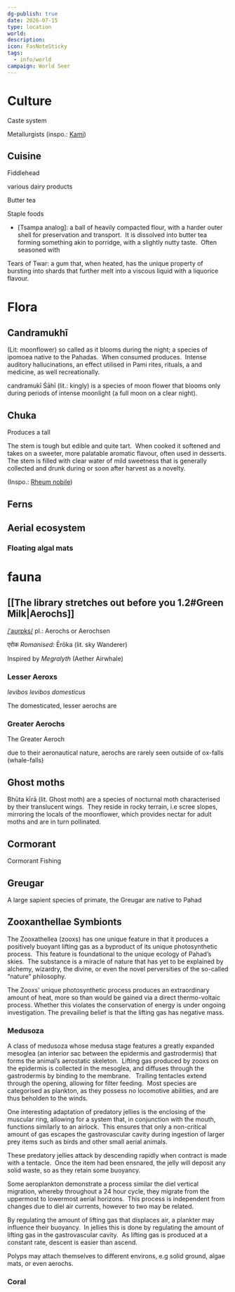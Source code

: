```yaml
---
dg-publish: true
date: 2026-07-15
type: location
world:
description:
icon: FasNoteSticky
tags:
  - info/world
campaign: World Seer
---
```

# Culture
Caste system

Metallurgists (inspo.: [Kami](https://en.wikipedia.org/wiki/Kami_(caste))) 
  

## Cuisine

Fiddlehead

various dairy products

Butter tea

Staple foods 

- \[Tsampa analog]: a ball of heavily compacted flour, with a harder outer shell for preservation and transport.  It is dissolved into butter tea forming something akin to porridge, with a slightly nutty taste.  Often seasoned with 

Tears of Twar: a gum that, when heated, has the unique property of bursting into shards that further melt into a viscous liquid with a liquorice flavour.

  

  

# Flora 

## Candramukhī
(Lit: moonflower) so called as it blooms during the night; a species of ipomoea native to the Pahadas.  When consumed produces.  Intense auditory hallucinations, an effect utilised in Pami rites, rituals, a and medicine, as well recreationally.

  
candramukī Śāhī (lit.: kingly) is a species of moon flower that blooms only during periods of intense moonlight (a full moon on a clear night).

  

## Chuka
Produces a tall

The stem is tough but edible and quite tart.  When cooked it softened and takes on a sweeter, more palatable aromatic flavour, often used in desserts.  The stem is filled with clear water of mild sweetness that is generally collected and drunk during or soon after harvest as a novelty.

(Inspo.: [Rheum nobile](https://www.aap.com.au/factcheck/no-himalayan-flower-doesnt-bloom-every-400-years/))

  

## Ferns

  

## Aerial ecosystem
### Floating algal mats 

  

# fauna

##  [[The library stretches out before you 1.2#Green Milk|Aerochs]]

[/ˈaʊrɒks/](https://en.m.wikipedia.org/wiki/Help:IPA/English) pl.: Aerochs or Aerochsen

एरोक _Romanised:_ Ērōka (lit. sky Wanderer)

  

Inspired by _Megralyth_ (Aether Airwhale)

  

### Lesser Aeroxs

_levibos levibos domesticus_

  

The domesticated, lesser aerochs are

  

### Greater Aerochs

The Greater Aeroch

  

due to their aeronautical nature, aerochs are rarely seen outside of ox-falls (whale-falls)

## Ghost moths

Bhūta kīrā (lit. Ghost moth) are a species of nocturnal moth characterised by their translucent wings.  They reside in rocky terrain, i.e scree slopes, mirroring the locals of the moonflower, which provides nectar for adult moths and are in turn pollinated.

  
## Cormorant
Cormorant Fishing

## Greugar
A large sapient species of primate, the Greugar are native to Pahad

## Zooxanthellae Symbionts
The Zooxathellea (zooxs) has one unique feature in that it produces a positively buoyant lifting gas as a byproduct of its unique photosynthetic process.  This feature is foundational to the unique ecology of Pahad’s skies.  The substance is a miracle of nature that has yet to be explained by alchemy, wizardry, the divine, or even the novel perversities of the so-called “nature” philosophy.

The Zooxs' unique photosynthetic process produces an extraordinary amount of heat, more so than would be gained via a direct thermo-voltaic process.  Whether this violates the conservation of energy is under ongoing investigation.  The prevailing belief is that the lifting gas has negative mass.
### Medusoza
A class of medusoza whose medusa stage features a greatly expanded mesoglea (an interior sac between the epidermis and gastrodermis) that forms the animal’s aerostatic skeleton.  Lifting gas produced by zooxs on the epidermis is collected in the mesoglea, and diffuses through the gastrodermis by binding to the membrane.   Trailing tentacles extend through the opening, allowing for filter feeding.  Most species are categorised as plankton, as they possess no locomotive abilities, and are thus beholden to the winds.

  

One interesting adaptation of predatory jellies is the enclosing of the muscular ring, allowing for a system that, in conjunction with the mouth, functions similarly to an airlock.  This ensures that only a non-critical amount of gas escapes the gastrovascular cavity during ingestion of larger prey items such as birds and other small aerial animals.

These predatory jellies attack by descending rapidly when contract is made with a tentacle.  Once the item had been ensnared, the jelly will deposit any solid waste, so as they retain some buoyancy.

  

Some aeroplankton demonstrate a process similar the diel vertical migration, whereby throughout a 24 hour cycle, they migrate from the uppermost to lowermost aerial horizons.  This process is independent from changes due to diel air currents, however to two may be related.  

By regulating the amount of lifting gas that displaces air, a plankter may influence their buoyancy.  In jellies this is done by regulating the amount of lifting gas in the gastrovascular cavity.  As lifting gas is produced at a constant rate, descent is easier than ascend.

  

Polyps may attach themselves to different environs, e.g solid ground, algae mats, or even aerochs.

### Coral
